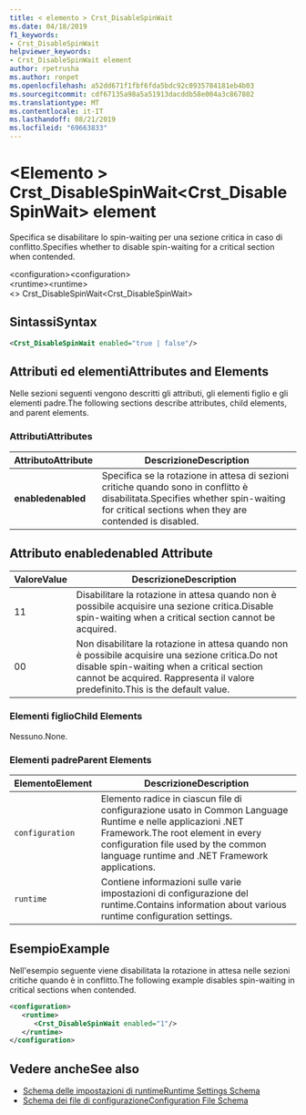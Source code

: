 ```yaml
---
title: < elemento > Crst_DisableSpinWait
ms.date: 04/18/2019
f1_keywords:
- Crst_DisableSpinWait
helpviewer_keywords:
- Crst_DisableSpinWait element
author: rpetrusha
ms.author: ronpet
ms.openlocfilehash: a52dd671f1fbf6fda5bdc92c0935784181eb4b03
ms.sourcegitcommit: cdf67135a98a5a51913dacddb58e004a3c867802
ms.translationtype: MT
ms.contentlocale: it-IT
ms.lasthandoff: 08/21/2019
ms.locfileid: "69663833"
---
```

# <a name="crst_disablespinwait-element"></a><span data-ttu-id="44a67-102">\<Elemento > Crst_DisableSpinWait</span><span class="sxs-lookup"><span data-stu-id="44a67-102">\<Crst_DisableSpinWait> element</span></span>

<span data-ttu-id="44a67-103">Specifica se disabilitare lo spin-waiting per una sezione critica in caso di conflitto.</span><span class="sxs-lookup"><span data-stu-id="44a67-103">Specifies whether to disable spin-waiting for a critical section when contended.</span></span>  
  
 <span data-ttu-id="44a67-104">\<configuration></span><span class="sxs-lookup"><span data-stu-id="44a67-104">\<configuration></span></span>  
<span data-ttu-id="44a67-105">\<runtime></span><span class="sxs-lookup"><span data-stu-id="44a67-105">\<runtime></span></span>  
<span data-ttu-id="44a67-106">\<> Crst_DisableSpinWait</span><span class="sxs-lookup"><span data-stu-id="44a67-106">\<Crst_DisableSpinWait></span></span>  
  
## <a name="syntax"></a><span data-ttu-id="44a67-107">Sintassi</span><span class="sxs-lookup"><span data-stu-id="44a67-107">Syntax</span></span>  
  
```xml  
<Crst_DisableSpinWait enabled="true | false"/>  
```  
  
## <a name="attributes-and-elements"></a><span data-ttu-id="44a67-108">Attributi ed elementi</span><span class="sxs-lookup"><span data-stu-id="44a67-108">Attributes and Elements</span></span>

<span data-ttu-id="44a67-109">Nelle sezioni seguenti vengono descritti gli attributi, gli elementi figlio e gli elementi padre.</span><span class="sxs-lookup"><span data-stu-id="44a67-109">The following sections describe attributes, child elements, and parent elements.</span></span>  
  
### <a name="attributes"></a><span data-ttu-id="44a67-110">Attributi</span><span class="sxs-lookup"><span data-stu-id="44a67-110">Attributes</span></span>  
  
|<span data-ttu-id="44a67-111">Attributo</span><span class="sxs-lookup"><span data-stu-id="44a67-111">Attribute</span></span>|<span data-ttu-id="44a67-112">Descrizione</span><span class="sxs-lookup"><span data-stu-id="44a67-112">Description</span></span>|  
|---------------|-----------------|  
|<span data-ttu-id="44a67-113">**enabled**</span><span class="sxs-lookup"><span data-stu-id="44a67-113">**enabled**</span></span>|<span data-ttu-id="44a67-114">Specifica se la rotazione in attesa di sezioni critiche quando sono in conflitto è disabilitata.</span><span class="sxs-lookup"><span data-stu-id="44a67-114">Specifies whether spin-waiting for critical sections when they are contended is disabled.</span></span>|  
  
## <a name="enabled-attribute"></a><span data-ttu-id="44a67-115">Attributo enabled</span><span class="sxs-lookup"><span data-stu-id="44a67-115">enabled Attribute</span></span>  
  
|<span data-ttu-id="44a67-116">Valore</span><span class="sxs-lookup"><span data-stu-id="44a67-116">Value</span></span>|<span data-ttu-id="44a67-117">Descrizione</span><span class="sxs-lookup"><span data-stu-id="44a67-117">Description</span></span>|  
|-----------|-----------------|  
|<span data-ttu-id="44a67-118">1</span><span class="sxs-lookup"><span data-stu-id="44a67-118">1</span></span>|<span data-ttu-id="44a67-119">Disabilitare la rotazione in attesa quando non è possibile acquisire una sezione critica.</span><span class="sxs-lookup"><span data-stu-id="44a67-119">Disable spin-waiting when a critical section cannot be acquired.</span></span>|  
|<span data-ttu-id="44a67-120">0</span><span class="sxs-lookup"><span data-stu-id="44a67-120">0</span></span>|<span data-ttu-id="44a67-121">Non disabilitare la rotazione in attesa quando non è possibile acquisire una sezione critica.</span><span class="sxs-lookup"><span data-stu-id="44a67-121">Do not disable spin-waiting when a critical section cannot be acquired.</span></span> <span data-ttu-id="44a67-122">Rappresenta il valore predefinito.</span><span class="sxs-lookup"><span data-stu-id="44a67-122">This is the default value.</span></span>|  
  
### <a name="child-elements"></a><span data-ttu-id="44a67-123">Elementi figlio</span><span class="sxs-lookup"><span data-stu-id="44a67-123">Child Elements</span></span>  
 <span data-ttu-id="44a67-124">Nessuno.</span><span class="sxs-lookup"><span data-stu-id="44a67-124">None.</span></span>  
  
### <a name="parent-elements"></a><span data-ttu-id="44a67-125">Elementi padre</span><span class="sxs-lookup"><span data-stu-id="44a67-125">Parent Elements</span></span>  
  
|<span data-ttu-id="44a67-126">Elemento</span><span class="sxs-lookup"><span data-stu-id="44a67-126">Element</span></span>|<span data-ttu-id="44a67-127">Descrizione</span><span class="sxs-lookup"><span data-stu-id="44a67-127">Description</span></span>|  
|-------------|-----------------|  
|`configuration`|<span data-ttu-id="44a67-128">Elemento radice in ciascun file di configurazione usato in Common Language Runtime e nelle applicazioni .NET Framework.</span><span class="sxs-lookup"><span data-stu-id="44a67-128">The root element in every configuration file used by the common language runtime and .NET Framework applications.</span></span>|  
|`runtime`|<span data-ttu-id="44a67-129">Contiene informazioni sulle varie impostazioni di configurazione del runtime.</span><span class="sxs-lookup"><span data-stu-id="44a67-129">Contains information about various runtime configuration settings.</span></span>|  
  
## <a name="example"></a><span data-ttu-id="44a67-130">Esempio</span><span class="sxs-lookup"><span data-stu-id="44a67-130">Example</span></span>  

<span data-ttu-id="44a67-131">Nell'esempio seguente viene disabilitata la rotazione in attesa nelle sezioni critiche quando è in conflitto.</span><span class="sxs-lookup"><span data-stu-id="44a67-131">The following example disables spin-waiting in critical sections when contended.</span></span>  
  
```xml  
<configuration>  
   <runtime>  
      <Crst_DisableSpinWait enabled="1"/>  
   </runtime>  
</configuration>  
```  
  
## <a name="see-also"></a><span data-ttu-id="44a67-132">Vedere anche</span><span class="sxs-lookup"><span data-stu-id="44a67-132">See also</span></span>

- [<span data-ttu-id="44a67-133">Schema delle impostazioni di runtime</span><span class="sxs-lookup"><span data-stu-id="44a67-133">Runtime Settings Schema</span></span>](index.md)
- [<span data-ttu-id="44a67-134">Schema dei file di configurazione</span><span class="sxs-lookup"><span data-stu-id="44a67-134">Configuration File Schema</span></span>](../index.md)
